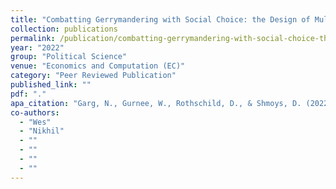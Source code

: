 ```yaml
---
title: "Combatting Gerrymandering with Social Choice: the Design of Multi-member Districts"
collection: publications
permalink: /publication/combatting-gerrymandering-with-social-choice-the-design-of-multi-member-district
year: "2022"
group: "Political Science"
venue: "Economics and Computation (EC)"
category: "Peer Reviewed Publication"
published_link: ""
pdf: "."
apa_citation: "Garg, N., Gurnee, W., Rothschild, D., & Shmoys, D. (2022). Combatting Gerrymandering with Social Choice. Proceedings of the 23rd ACM Conference on Economics and Computation, 560-561. https://doi.org/10.1145/3490486.3538254"
co-authors:
  - "Wes"
  - "Nikhil"
  - ""
  - ""
  - ""
  - ""
---
```

